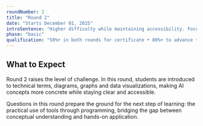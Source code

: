 ```yaml
---
roundNumber: 2
title: "Round 2"
date: "Starts December 01, 2025"
introSentence: "Higher difficulty while maintaining accessibility. Focus on problem-solving, reasoning and applied AI understanding."
phase: "basic"
qualification: "50%+ in both rounds for certificate • 80%+ to advance to Preparatory Cycle"
---
```


## What to Expect

Round 2 raises the level of challenge. In this round, students are introduced to technical terms, diagrams, graphs and data visualizations, making AI concepts more concrete while staying clear and accessible.

Questions in this round prepare the ground for the next step of learning: the practical use of tools through programming, bridging the gap between conceptual understanding and hands-on application.
